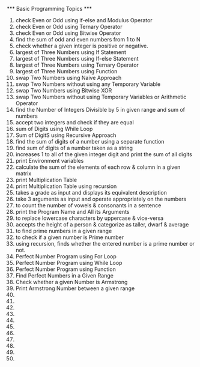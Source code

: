 *** Basic Programming Topics ***

1. check Even or Odd using if-else and Modulus Operator
2. check Even or Odd using Ternary Operator
3. check Even or Odd using Bitwise Operator
4. find the sum of odd and even numbers from 1 to N
5. check whether a given integer is positive or negative.
6. largest of Three Numbers using If Statement
7. largest of Three Numbers using If-else Statement
8. largest of Three Numbers using Ternary Operator
9. largest of Three Numbers using Function
10. swap Two Numbers using Naive Approach 
11. swap Two Numbers without using any Temporary Variable
12. swap Two Numbers using Bitwise XOR
13. swap Two Numbers without using Temporary Variables or Arithmetic Operator
14. find the Number of Integers Divisible by 5 in given range and sum of numbers
15. accept two integers and check if they are equal
16. sum of Digits using While Loop
17. Sum of DigitS using Recursive Approach
18. find the sum of digits of a number using a separate function
19. find sum of digits of a number taken as a string
20. increases 1 to all of the given integer digit and print the sum of all digits
21. print Environment variables
22. calculate the sum of the elements of each row & column in a given matrix
23. print Multiplication Table
24. print Multiplication Table using recursion
25. takes a grade as input and displays its equivalent description
26. take 3 arguments as input and operate appropriately on the numbers
27. to count the number of vowels & consonants in a sentence
28. print the Program Name and All its Arguments
29. to replace lowercase characters by uppercase & vice-versa
30. accepts the height of a person & categorize as taller, dwarf & average
31. to find prime numbers in a given range
32. to check if a given number is Prime number
33. using recursion, finds whether the entered number is a prime number or not.
34. Perfect Number Program using For Loop
35. Perfect Number Program using While Loop
36. Perfect Number Program using Function
37. Find Perfect Numbers in a Given Range
38. Check whether a given Number is Armstrong
39. Print Armstrong Number between a given range
40.
41.
42.
43.
44.
45.
46.
47.
48.
49.
50. 